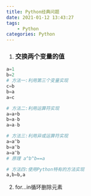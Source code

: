 ```yaml
---
title: Python经典问题
date: 2021-01-12 13:43:27
tags:
    - Python
categories: Python
---
```

1. ### 交换两个变量的值
```Python
a=1
b=2
# 方法一:利用第三个变量实现
c=b
b=a
a=c

# 方法二:利用运算符实现
a=a+b
b=a-b
a=a-b

# 方法三:利用异或运算符实现
a=a^b
b=a^b
a=a^b
# 原理 a^b^b==a

# 方法四:使用Python特有的方法实现
a,b=b,a
```
2. for...in循环删除元素
